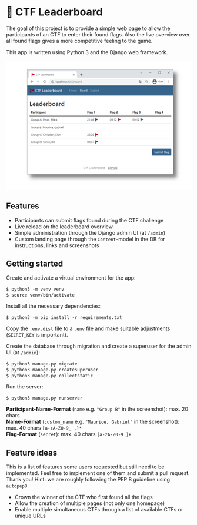 # 🚩 CTF Leaderboard

The goal of this project is to provide a simple web page to allow the participants of an CTF to enter their found flags. Also the live overview over all found flags gives a more competitive feeling to the game.

This app is written using Python 3 and the Django web framework.

![Screenshot](screenshot.png)

## Features

- Participants can submit flags found during the CTF challenge
- Live reload on the leaderboard overview
- Simple administration through the Django admin UI (at `/admin`)
- Custom landing page through the `Content`-model in the DB for instructions, links and screenshots

## Getting started

Create and activate a virtual environment for the app:

    $ python3 -m venv venv
    $ source venv/bin/activate

Install all the necessary dependencies:

    $ python3 -m pip install -r requirements.txt

Copy the `.env.dist` file to a `.env` file and make suitable adjustments (`SECRET_KEY` is important).

Create the database through migration and create a superuser for the admin UI (at `/admin`):

    $ python3 manage.py migrate
    $ python3 manage.py createsuperuser
    $ python3 manage.py collectstatic

Run the server:

    $ python3 manage.py runserver

**Participant-Name-Format** (`name` e.g. `"Group B"` in the screenshot): max. 20 chars  
**Name-Format** (`custom_name` e.g. `"Maurice, Gabriel"` in the screenshot): max. 40 chars `[a-zA-Z0-9_ ,]*`  
**Flag-Format** (`secret`): max. 40 chars `[a-zA-Z0-9_]+`  

## Feature ideas

This is a list of features some users requested but still need to be implemented. Feel free to implement one of them and submit a pull request. Thank you! Hint: we are roughly following the PEP 8 guideline using `autopep8`.

- Crown the winner of the CTF who first found all the flags
- Allow the creation of multiple pages (not only one homepage)
- Enable multiple simultaneous CTFs through a list of available CTFs or unique URLs
